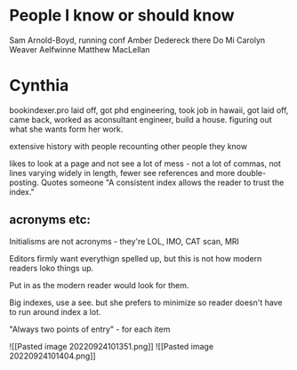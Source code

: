 # People I know or should know
Sam Arnold-Boyd, running conf
Amber Dedereck there
Do Mi
Carolyn Weaver
Aelfwinne
Matthew MacLellan

# Cynthia
bookindexer.pro 
laid off, got phd engineering, took job in hawaii, got laid off, came back, worked as aconsultant engineer, build a house. 
figuring out what she wants form her work. 

extensive history with people recounting other people they know

likes to look at a page and not see a lot of mess - not a lot of commas, not lines varying widely in length, fewer see references and more double-posting. Quotes someone "A consistent index allows the reader to trust the index." 

## acronyms etc: 
Initialisms are not acronyms - they're LOL, IMO, CAT scan, MRI

Editors firmly want everythign spelled up, but this is not how modern readers loko things up. 

Put in as the modern reader would look for them. 

Big indexes, use a see. but she prefers to minimize so reader doesn't have to run around index a lot. 

"Always two points of entry" - for each item













![[Pasted image 20220924101351.png]]
![[Pasted image 20220924101404.png]]





